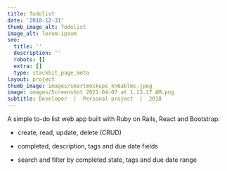 ```yaml
---
title: Todolist
date: '2018-12-31'
thumb_image_alt: Todolist
image_alt: lorem-ipsum
seo:
  title: ''
  description: ''
  robots: []
  extra: []
  type: stackbit_page_meta
layout: project
thumb_image: images/smartmockups_kn6ablmc.jpeg
image: images/Screenshot 2021-04-07 at 1.13.17 AM.png
subtitle: Developer  |  Personal project  |  2018
---
```

A simple to-do list web app built with Ruby on Rails, React and Bootstrap:

*   create, read, update, delete (CRUD)

*   completed, description, tags and due date fields

*   search and filter by completed state, tags and due date range
